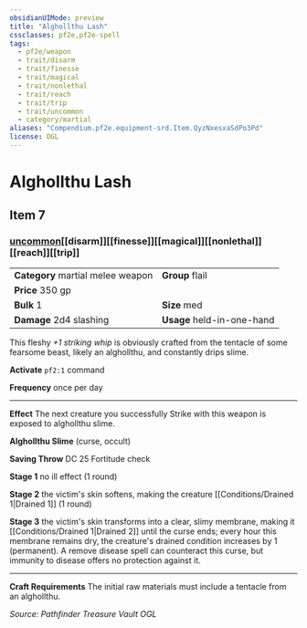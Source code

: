 ```yaml
---
obsidianUIMode: preview
title: "Alghollthu Lash"
cssclasses: pf2e,pf2e-spell
tags:
  - pf2e/weapon
  - trait/disarm
  - trait/finesse
  - trait/magical
  - trait/nonlethal
  - trait/reach
  - trait/trip
  - trait/uncommon
  - category/martial
aliases: "Compendium.pf2e.equipment-srd.Item.QyzNxesxaSdPo3Pd"
license: OGL
---
```

# Alghollthu Lash
## Item 7
### [uncommon](uncommon "Uncommon Rarity Trait")[[disarm]][[finesse]][[magical]][[nonlethal]][[reach]][[trip]]

|  |  |
| -- | -- |
| **Category** martial melee weapon | **Group** flail |
| **Price** 350 gp |  |
| **Bulk** 1 | **Size** med |
| **Damage** 2d4 slashing  | **Usage** held-in-one-hand |



This fleshy _+1 striking whip_ is obviously crafted from the tentacle of some fearsome beast, likely an alghollthu, and constantly drips slime.

**Activate** `pf2:1` command

**Frequency** once per day

* * *

**Effect** The next creature you successfully Strike with this weapon is exposed to alghollthu slime.

**Alghollthu Slime** (curse, occult)

**Saving Throw** DC 25 Fortitude check

**Stage 1** no ill effect (1 round)

**Stage 2** the victim's skin softens, making the creature [[Conditions/Drained 1|Drained 1]] (1 round)

**Stage 3** the victim's skin transforms into a clear, slimy membrane, making it [[Conditions/Drained 1|Drained 2]] until the curse ends; every hour this membrane remains dry, the creature's drained condition increases by 1 (permanent). A remove disease spell can counteract this curse, but immunity to disease offers no protection against it.

* * *

**Craft Requirements** The initial raw materials must include a tentacle from an alghollthu.

*Source: Pathfinder Treasure Vault*
*OGL*